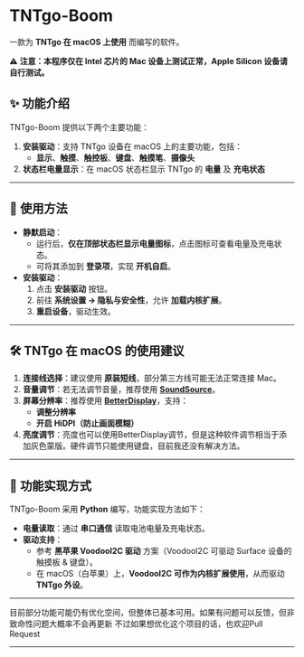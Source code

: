 # TNTgo-Boom

一款为 **TNTgo 在 macOS 上使用** 而编写的软件。  

⚠ **注意：本程序仅在 Intel 芯片的 Mac 设备上测试正常，Apple Silicon 设备请自行测试。**  

## ✨ 功能介绍
TNTgo-Boom 提供以下两个主要功能：
1. **安装驱动**：支持 TNTgo 设备在 macOS 上的主要功能，包括：
   - **显示**、**触摸**、**触控板**、**键盘**、**触摸笔**、**摄像头**
2. **状态栏电量显示**：在 macOS 状态栏显示 TNTgo 的 **电量** 及 **充电状态**

---

## 🚀 使用方法
- **静默启动**：  
  - 运行后，**仅在顶部状态栏显示电量图标**，点击图标可查看电量及充电状态。  
  - 可将其添加到 **登录项**，实现 **开机自启**。  
- **安装驱动**：  
  1. 点击 **安装驱动** 按钮。  
  2. 前往 **系统设置 → 隐私与安全性**，允许 **加载内核扩展**。  
  3. **重启设备**，驱动生效。  

---

## 🛠 TNTgo 在 macOS 的使用建议
1. **连接线选择**：建议使用 **原装短线**，部分第三方线可能无法正常连接 Mac。  
2. **音量调节**：若无法调节音量，推荐使用 **[SoundSource](https://rogueamoeba.com/soundsource/)**。  
3. **屏幕分辨率**：推荐使用 **[BetterDisplay](https://github.com/waydabber/BetterDisplay)**，支持：
   - **调整分辨率**
   - **开启 HiDPI（防止画面模糊）**  
4. **亮度调节**：亮度也可以使用BetterDisplay调节，但是这种软件调节相当于添加灰色蒙版。硬件调节只能使用键盘，目前我还没有解决方法。  

---

## 🔧 功能实现方式
TNTgo-Boom 采用 **Python** 编写，功能实现方法如下：
- **电量读取**：通过 **串口通信** 读取电池电量及充电状态。  
- **驱动支持**：
  - 参考 **黑苹果 VoodooI2C 驱动** 方案（VoodooI2C 可驱动 Surface 设备的触摸板 & 键盘）。  
  - 在 macOS（白苹果）上，**VoodooI2C 可作为内核扩展使用**，从而驱动 **TNTgo 外设**。  

---
目前部分功能可能仍有优化空间，但整体已基本可用。如果有问题可以反馈，但非致命性问题大概率不会再更新
不过如果想优化这个项目的话，也欢迎Pull Request

---

